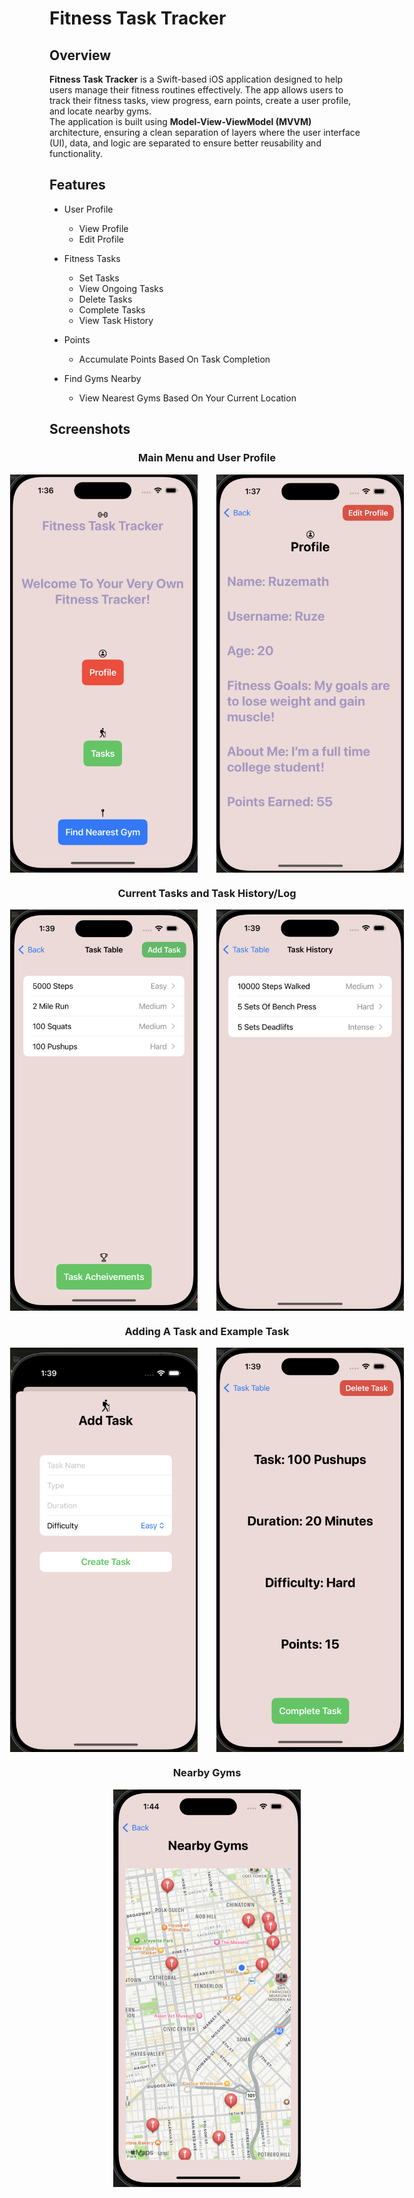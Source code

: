 # Fitness Task Tracker

## Overview
**Fitness Task Tracker** is a Swift-based iOS application designed to help users manage their fitness routines effectively. The app allows users to track their fitness tasks, view progress, earn points, create a user profile, and locate nearby gyms. <br>
The application is built using **Model-View-ViewModel (MVVM)** architecture, ensuring a clean separation of layers where the user interface (UI), data, and logic are separated to ensure better reusability and functionality. 

## Features
* User Profile 
  - View Profile
  - Edit Profile

* Fitness Tasks
  - Set Tasks
  - View Ongoing Tasks
  - Delete Tasks
  - Complete Tasks
  - View Task History

* Points
  - Accumulate Points Based On Task Completion

* Find Gyms Nearby
  - View Nearest Gyms Based On Your Current Location

## Screenshots

<div style="text-align: center;">  
  <div>
    <h3>Main Menu and User Profile</h3>
    <div style="display: flex; justify-content: center; gap: 30px;">
        <img src="Screenshots/main_menu.png" alt="Main Menu" width="300"/>
        <img src="Screenshots/profile.png" alt="User Profile" width="300"/>
    </div>
  </div>

  <div>
    <h3>Current Tasks and Task History/Log</h3>
    <div style="display: flex; justify-content: center; gap: 30px;">
        <img src="Screenshots/task_table.png" alt="Ongoing Tasks View" width="300"/>
        <img src="Screenshots/task_history.png" alt="A History Of Completed Tasks" width="300"/>
    </div>
  </div>

  <div>
    <h3>Adding A Task and Example Task</h3>
    <div style="display: flex; justify-content: center; gap: 30px;">
        <img src="Screenshots/add_task.png" alt="Adding A Task" width="300"/>
        <img src="Screenshots/task_example.png" alt="An Example Task" width="300"/>
    </div>
  </div>

  <div>
    <h3>Nearby Gyms</h3>
    <div style="display: flex; justify-content: center; gap: 30px;">
        <img src="Screenshots/nearby_gyms.png" alt="Map Of Nearby Gyms" width="300"/>
    </div>
  </div>
</div>
